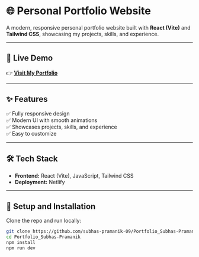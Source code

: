 # 🌐 Personal Portfolio Website

A modern, responsive personal portfolio website built with **React (Vite)** and **Tailwind CSS**, showcasing my projects, skills, and experience.

---

## 🔗 Live Demo

👉 [**Visit My Portfolio**](https://subhaspramanik.onrender.com)  

---

## ✨ Features

✅ Fully responsive design  
✅ Modern UI with smooth animations  
✅ Showcases projects, skills, and experience  
✅ Easy to customize  

---

## 🛠 Tech Stack

- **Frontend:** React (Vite), JavaScript, Tailwind CSS  
- **Deployment:** Netlify 

---

## 🚀 Setup and Installation

Clone the repo and run locally:

```bash
git clone https://github.com/subhas-pramanik-09/Portfolio_Subhas-Pramanik
cd Portfolio_Subhas-Pramanik
npm install
npm run dev


